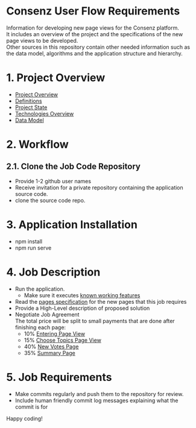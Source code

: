 # Consenz User Flow Requirements
Information for developing new page views for the Consenz platform.<br>
It includes an overview of the project and the specifications of the new page views to be developed.<br>
Other sources in this repository contain other needed information such as the data model, algorithms and the application structure and hierarchy.  
  
# 1. <a id="project-overview">Project Overview</a>
- [Project Overview](./project_overview.md/#project-overview)
- [Definitions](./project_overview.md/#definitions)
- [Project State](./project_overview.md/#project-state)
- [Technologies Overview](./project_overview.md/#technologies-overview)
- [Data Model](./data_model.md)

# 2. <a id="workflow">Workflow</a>
## 2.1. Clone the Job Code Repository
- Provide 1-2 github user names
- Receive invitation for a private repository containing the application source code.
- clone the source code repo.

# 3. Application Installation
- npm install
- npm run serve

# 4. <a id="job-description">Job Description</a>
- Run the application.
  - Make sure it executes [known working features](./working_features.md/#top)
- Read the [pages specification](./pages_specifications.md/#top) for the new pages that this job requires
- Provide a High-Level description of proposed solution
- Negotiate Job Agreement<br>
  The total price will be split to small payments that are done after finishing each page:
    - 10% [Entering Page View](./pages_specifications.md/#entering-page-view)
    - 15% [Choose Topics Page View](./pages_specifications.md/#choose-topics-page-view)
    - 40% [New Votes Page](./pages_specifications.md/#new-votes-page)
    - 35% [Summary Page](./pages_specifications.md/#summary-page)

# 5. Job Requirements
- Make commits regularly and push them to the repository for review.
- Include human friendly commit log messages explaining what the commit is for



Happy coding!   
